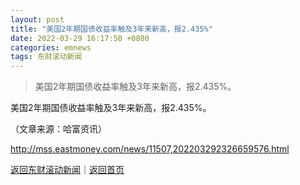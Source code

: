 ```yaml
---
layout: post
title: "美国2年期国债收益率触及3年来新高，报2.435%"
date: 2022-03-29 16:17:50 +0800
categories: emnews
tags: 东财滚动新闻
---
```

> 美国2年期国债收益率触及3年来新高，报2.435%。

<p>美国2年期国债收益率触及3年来新高，报2.435%。 </p><p class="em_media">（文章来源：哈富资讯）</p>

<http://mss.eastmoney.com/news/11507,202203292326659576.html>

[返回东财滚动新闻](//finews.withounder.com/emnews/)｜[返回首页](//finews.withounder.com/)
